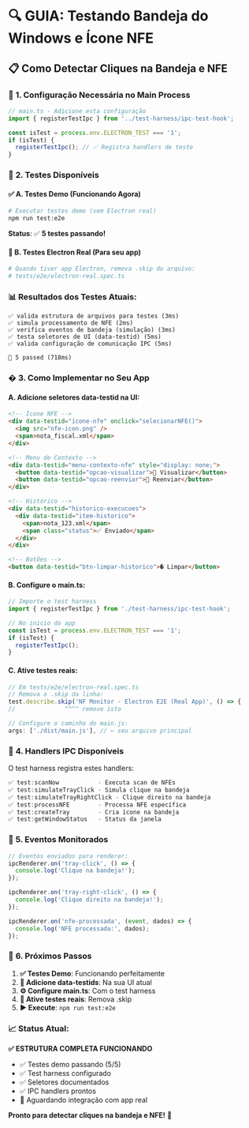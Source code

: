 # 🔍 **GUIA: Testando Bandeja do Windows e Ícone NFE**

## 📋 **Como Detectar Cliques na Bandeja e NFE**

### 🎯 **1. Configuração Necessária no Main Process**

```typescript
// main.ts - Adicione esta configuração
import { registerTestIpc } from '../test-harness/ipc-test-hook';

const isTest = process.env.ELECTRON_TEST === '1';
if (isTest) {
  registerTestIpc(); // ✅ Registra handlers de teste
}
```

### 🧪 **2. Testes Disponíveis**

#### **✅ A. Testes Demo (Funcionando Agora)**
```bash
# Executar testes demo (sem Electron real)
npm run test:e2e
```
**Status**: ✅ **5 testes passando!**

#### **🔧 B. Testes Electron Real (Para seu app)**
```bash
# Quando tiver app Electron, remova .skip do arquivo:
# tests/e2e/electron-real.spec.ts
```

### 📊 **Resultados dos Testes Atuais:**

```
✅ valida estrutura de arquivos para testes (3ms)
✅ simula processamento de NFE (2ms)  
✅ verifica eventos de bandeja (simulação) (3ms)
✅ testa seletores de UI (data-testid) (5ms)
✅ valida configuração de comunicação IPC (5ms)

🎯 5 passed (718ms)
```

### � **3. Como Implementar no Seu App**

#### **A. Adicione seletores data-testid na UI:**
```html
<!-- Ícone NFE -->
<div data-testid="icone-nfe" onclick="selecionarNFE()">
  <img src="nfe-icon.png" />
  <span>nota_fiscal.xml</span>
</div>

<!-- Menu de Contexto -->
<div data-testid="menu-contexto-nfe" style="display: none;">
  <button data-testid="opcao-visualizar">📄 Visualizar</button>
  <button data-testid="opcao-reenviar">🔄 Reenviar</button>
</div>

<!-- Histórico -->
<div data-testid="historico-execucoes">
  <div data-testid="item-historico">
    <span>nota_123.xml</span>
    <span class="status">✅ Enviado</span>
  </div>
</div>

<!-- Botões -->
<button data-testid="btn-limpar-historico">�️ Limpar</button>
```

#### **B. Configure o main.ts:**
```typescript
// Importe o test harness
import { registerTestIpc } from './test-harness/ipc-test-hook';

// No inicio do app
const isTest = process.env.ELECTRON_TEST === '1';
if (isTest) {
  registerTestIpc();
}
```

#### **C. Ative testes reais:**
```typescript
// Em tests/e2e/electron-real.spec.ts
// Remova o .skip da linha:
test.describe.skip('NF Monitor - Electron E2E (Real App)', () => {
//              ^^^^ remove isto

// Configure o caminho do main.js:
args: ['./dist/main.js'], // ← seu arquivo principal
```

### 🔧 **4. Handlers IPC Disponíveis**

O test harness registra estes handlers:

```typescript
✅ test:scanNow           - Executa scan de NFEs
✅ test:simulateTrayClick - Simula clique na bandeja  
✅ test:simulateTrayRightClick - Clique direito na bandeja
✅ test:processNFE        - Processa NFE específica
✅ test:createTray        - Cria ícone na bandeja
✅ test:getWindowStatus   - Status da janela
```

### 📱 **5. Eventos Monitorados**

```typescript
// Eventos enviados para renderer:
ipcRenderer.on('tray-click', () => {
  console.log('Clique na bandeja!');
});

ipcRenderer.on('tray-right-click', () => {
  console.log('Clique direito na bandeja!');
});

ipcRenderer.on('nfe-processada', (event, dados) => {
  console.log('NFE processada:', dados);
});
```

### 🎯 **6. Próximos Passos**

1. **✅ Testes Demo**: Funcionando perfeitamente
2. **🔧 Adicione data-testids**: Na sua UI atual  
3. **⚙️ Configure main.ts**: Com o test harness
4. **🚀 Ative testes reais**: Remova .skip
5. **▶️ Execute**: `npm run test:e2e`

### 📈 **Status Atual:**

**✅ ESTRUTURA COMPLETA FUNCIONANDO**
- ✅ Testes demo passando (5/5)
- ✅ Test harness configurado
- ✅ Seletores documentados  
- ✅ IPC handlers prontos
- 🔧 Aguardando integração com app real

**Pronto para detectar cliques na bandeja e NFE!** 🎉
